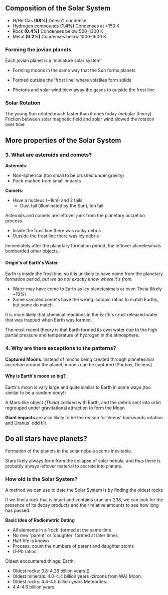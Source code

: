 

## Composition of the Solar System
- H/He Gas **(98%)** Doesn't condense
- Hydrogen compounds **(1.4%)** Condenses at <150 K
- Rock **(0.4%)** Condenses below 500-1300 K
- Metal **(0.2%)** Condenses below 1000-1600 K


### Forming the jovian planets
Each jovian planet is a 'miniature solar system'
- Forming moons in the same way that the Sun forms planets


- Formed outside the 'frost line' where volatiles form solids
- Photons and solar wind blew away the gases to outside the frost line

### Solar Rotation
The young Sun rotated much faster than it does today (nebular theory)
Friction between solar magnetic field and solar wind slowed the rotation over time




## More properties of the Solar System

### 3. What are asteroids and comets?

**Asteroids**:
- Non-spherical (too small to be crushed under gravity)
- Pock-marked from small impacts

**Comets**:
- Have a nucleus (~1km) and 2 tails
	- Dust tail (illuminated by the Sun), Ion tail

Asteroids and comets are leftover junk from the planetary accretion process.
- Inside the frost line there was rocky debris
- Outside the frost line there was icy debris

Immediately after the planetary formation period, the leftover planetesimals bombarded other objects.

#### Origin's of Earth's Water
Earth is inside the frost line, so it is unlikely to have come from the planetary formation period, *but we do not exactly know where it's from.*

- Water may have come to Earth as icy planetesimals or even Theia (likely ~10%)
- Some sampled comets have the wrong isotopic ratios to match Earths, but some do match

It is more likely that chemical reactions in the Earth's crust released water that was trapped when Earth was formed.

The most recent theory is that Earth formed its own water due to the high partial pressure and temperature of hydrogen in the atmosphere.


### 4. Why are there exceptions to the patterns?

**Captured Moons**:
Instead of moons being created through planetesimal accretion around the planet, moons can be captured (Phobos, Deimos)

#### Why is Earth's moon so big?
Earth's moon is vary large and quite similar to Earth in some ways (too similar to be a random body!)

A Mars-like object (*Theia*) collided with Earth, and the debris sent into orbit regrouped under gravitational attraction to form the Moon


**Giant impacts** are also likely to be the reason for Venus' backwards rotation and Uranus' odd tilt



## Do all stars have planets?
Formation of the planets in the solar nebula seems inevitable.

Stars likely always form from the collapse of solar nebula, and thus there is probably always leftover material to accrete into planets.


### How old is the Solar System?
A method we can use to date the Solar System is by finding the oldest rocks

If we find a rock that is intact and contains uranium-238, we can look for the presence of its decay products and their relative amounts to see how long has passed.

**Basic Idea of Radiometric Dating**
- All elements in a 'rock' formed at the same time
- No new 'parent' or 'daughter' formed at later times
- Half-life is known
- Process: count the numbers of parent and daughter atoms
- U-Pb ratios


Oldest encountered things:
Earth:
- Oldest rocks: 3.8-4.28 billion years ()
- Oldest minerals: 4.0-4.4 billion years (zircons from WA)
Moon:
- Oldest rocks: 4.4-4.5 billion years
Meteorites:
- 4.4-4.6 billion years